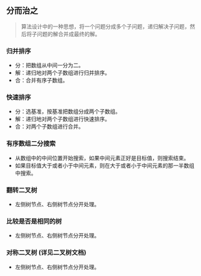 ## 分而治之
> 算法设计中的一种思想，将一个问题分成多个子问题，递归解决子问题，然后将子问题的解合并成最终的解。

### 归并排序
- 分：把数组从中间一分为二。
- 解：递归地对两个子数组进行归并排序。
- 合：合并有序子数组。
### 快速排序
- 分：选基准，按基准把数组分成两个子数组。
- 解：递归地对两个子数组进行快速排序。
- 合：对两个子数组进行合并。
### 有序数组二分搜索
- 从数组中的中间位置开始搜索，如果中间元素正好是目标值，则搜索结束。
- 如果目标值大于或者小于中间元素，则在大于或者小于中间元素的那一半数组中搜索。
### 翻转二叉树
- 左侧树节点、右侧树节点分开处理。
### 比较是否是相同的树
- 左侧树节点、右侧树节点分开处理。
### 对称二叉树 (详见二叉树文档)
- 左侧树节点、右侧树节点分开处理。
